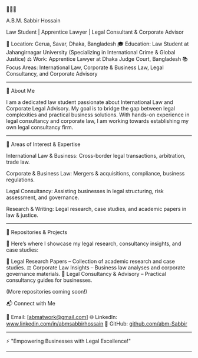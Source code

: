🌺🌺🌺

A.B.M. Sabbir Hossain

Law Student | Apprentice Lawyer | Legal Consultant & Corporate Advisor

📍 Location: Gerua, Savar, Dhaka, Bangladesh
🎓 Education: Law Student at Jahangirnagar University (Specializing in International Crime & Global Justice)
⚖️ Work: Apprentice Lawyer at Dhaka Judge Court, Bangladesh
📚 Focus Areas: International Law, Corporate & Business Law, Legal Consultancy, and Corporate Advisory


---

🔹 About Me

I am a dedicated law student passionate about International Law and Corporate Legal Advisory. My goal is to bridge the gap between legal complexities and practical business solutions. With hands-on experience in legal consultancy and corporate law, I am working towards establishing my own legal consultancy firm.


---

📌 Areas of Interest & Expertise

International Law & Business: Cross-border legal transactions, arbitration, trade law.

Corporate & Business Law: Mergers & acquisitions, compliance, business regulations.

Legal Consultancy: Assisting businesses in legal structuring, risk assessment, and governance.

Research & Writing: Legal research, case studies, and academic papers in law & justice.



---

📂 Repositories & Projects

🚀 Here’s where I showcase my legal research, consultancy insights, and case studies:

📖 Legal Research Papers – Collection of academic research and case studies.
⚖️ Corporate Law Insights – Business law analyses and corporate governance materials.
📜 Legal Consultancy & Advisory – Practical consultancy guides for businesses.

(More repositories coming soon!)


📬 Connect with Me

📧 Email: [abmatwork@gmail.com]
🌐 LinkedIn: www.linkedin.com/in/abmsabbirhossain
📜 GitHub: [github.com/abm-Sabbir](https://github.com/ABM-Sabbir)


---

⚡ "Empowering Businesses with Legal Excellence!"


---
